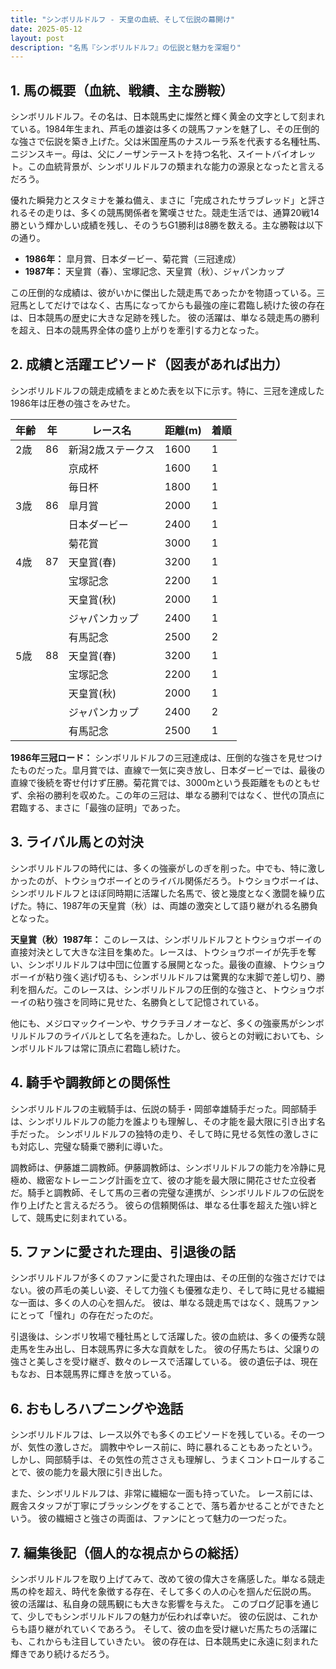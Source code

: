 ```yaml
---
title: "シンボリルドルフ - 天皇の血統、そして伝説の幕開け"
date: 2025-05-12
layout: post
description: "名馬『シンボリルドルフ』の伝説と魅力を深堀り"
---
```


## 1. 馬の概要（血統、戦績、主な勝鞍）

シンボリルドルフ。その名は、日本競馬史に燦然と輝く黄金の文字として刻まれている。1984年生まれ、芦毛の雄姿は多くの競馬ファンを魅了し、その圧倒的な強さで伝説を築き上げた。父は米国産馬のナスルーラ系を代表する名種牡馬、ニジンスキー。母は、父にノーザンテーストを持つ名牝、スイートバイオレット。この血統背景が、シンボリルドルフの類まれな能力の源泉となったと言えるだろう。


優れた瞬発力とスタミナを兼ね備え、まさに「完成されたサラブレッド」と評されるその走りは、多くの競馬関係者を驚嘆させた。競走生活では、通算20戦14勝という輝かしい成績を残し、そのうちG1勝利は8勝を数える。主な勝鞍は以下の通り。

* **1986年：** 皐月賞、日本ダービー、菊花賞（三冠達成）
* **1987年：** 天皇賞（春）、宝塚記念、天皇賞（秋）、ジャパンカップ

この圧倒的な成績は、彼がいかに傑出した競走馬であったかを物語っている。三冠馬としてだけではなく、古馬になってからも最強の座に君臨し続けた彼の存在は、日本競馬の歴史に大きな足跡を残した。  彼の活躍は、単なる競走馬の勝利を超え、日本の競馬界全体の盛り上がりを牽引する力となった。


## 2. 成績と活躍エピソード（図表があれば出力）

シンボリルドルフの競走成績をまとめた表を以下に示す。特に、三冠を達成した1986年は圧巻の強さをみせた。


| 年齢 | 年 | レース名             | 距離(m) | 着順 |
|------|----|----------------------|----------|------|
| 2歳   | 86 | 新潟2歳ステークス     | 1600     | 1     |
|      |    | 京成杯               | 1600     | 1     |
|      |    | 毎日杯               | 1800     | 1     |
| 3歳   | 86 | 皐月賞               | 2000     | 1     |
|      |    | 日本ダービー           | 2400     | 1     |
|      |    | 菊花賞               | 3000     | 1     |
| 4歳   | 87 | 天皇賞(春)           | 3200     | 1     |
|      |    | 宝塚記念             | 2200     | 1     |
|      |    | 天皇賞(秋)           | 2000     | 1     |
|      |    | ジャパンカップ         | 2400     | 1     |
|      |    | 有馬記念             | 2500     | 2     |
| 5歳   | 88 | 天皇賞(春)           | 3200     | 1     |
|      |    | 宝塚記念             | 2200     | 1     |
|      |    | 天皇賞(秋)           | 2000     | 1     |
|      |    | ジャパンカップ         | 2400     | 2     |
|      |    | 有馬記念             | 2500     | 1     |


**1986年三冠ロード：** シンボリルドルフの三冠達成は、圧倒的な強さを見せつけたものだった。皐月賞では、直線で一気に突き放し、日本ダービーでは、最後の直線で後続を寄せ付けず圧勝。菊花賞では、3000mという長距離をものともせず、余裕の勝利を収めた。この年の三冠は、単なる勝利ではなく、世代の頂点に君臨する、まさに「最強の証明」であった。


## 3. ライバル馬との対決

シンボリルドルフの時代には、多くの強豪がしのぎを削った。中でも、特に激しかったのが、トウショウボーイとのライバル関係だろう。トウショウボーイは、シンボリルドルフとほぼ同時期に活躍した名馬で、彼と幾度となく激闘を繰り広げた。特に、1987年の天皇賞（秋）は、両雄の激突として語り継がれる名勝負となった。


**天皇賞（秋）1987年：** このレースは、シンボリルドルフとトウショウボーイの直接対決として大きな注目を集めた。レースは、トウショウボーイが先手を奪い、シンボリルドルフは中団に位置する展開となった。最後の直線、トウショウボーイが粘り強く逃げ切るも、シンボリルドルフは驚異的な末脚で差し切り、勝利を掴んだ。このレースは、シンボリルドルフの圧倒的な強さと、トウショウボーイの粘り強さを同時に見せた、名勝負として記憶されている。


他にも、メジロマックイーンや、サクラチヨノオーなど、多くの強豪馬がシンボリルドルフのライバルとして名を連ねた。しかし、彼らとの対戦においても、シンボリルドルフは常に頂点に君臨し続けた。


## 4. 騎手や調教師との関係性

シンボリルドルフの主戦騎手は、伝説の騎手・岡部幸雄騎手だった。岡部騎手は、シンボリルドルフの能力を誰よりも理解し、その才能を最大限に引き出す名手だった。  シンボリルドルフの独特の走り、そして時に見せる気性の激しさにも対応し、完璧な騎乗で勝利に導いた。


調教師は、伊藤雄二調教師。伊藤調教師は、シンボリルドルフの能力を冷静に見極め、緻密なトレーニング計画を立て、彼の才能を最大限に開花させた立役者だ。騎手と調教師、そして馬の三者の完璧な連携が、シンボリルドルフの伝説を作り上げたと言えるだろう。  彼らの信頼関係は、単なる仕事を超えた強い絆として、競馬史に刻まれている。


## 5. ファンに愛された理由、引退後の話

シンボリルドルフが多くのファンに愛された理由は、その圧倒的な強さだけではない。彼の芦毛の美しい姿、そして力強くも優雅な走り、そして時に見せる繊細な一面は、多くの人の心を掴んだ。  彼は、単なる競走馬ではなく、競馬ファンにとって「憧れ」の存在だったのだ。


引退後は、シンボリ牧場で種牡馬として活躍した。彼の血統は、多くの優秀な競走馬を生み出し、日本競馬界に多大な貢献をした。  彼の仔馬たちは、父譲りの強さと美しさを受け継ぎ、数々のレースで活躍している。  彼の遺伝子は、現在もなお、日本競馬界に輝きを放っている。


## 6. おもしろハプニングや逸話

シンボリルドルフは、レース以外でも多くのエピソードを残している。その一つが、気性の激しさだ。  調教中やレース前に、時に暴れることもあったという。しかし、岡部騎手は、その気性の荒ささえも理解し、うまくコントロールすることで、彼の能力を最大限に引き出した。


また、シンボリルドルフは、非常に繊細な一面も持っていた。  レース前には、厩舎スタッフが丁寧にブラッシングをすることで、落ち着かせることができたという。  彼の繊細さと強さの両面は、ファンにとって魅力の一つだった。


## 7. 編集後記（個人的な視点からの総括）

シンボリルドルフを取り上げてみて、改めて彼の偉大さを痛感した。単なる競走馬の枠を超え、時代を象徴する存在、そして多くの人の心を掴んだ伝説の馬。  彼の活躍は、私自身の競馬観にも大きな影響を与えた。  このブログ記事を通じて、少しでもシンボリルドルフの魅力が伝われば幸いだ。  彼の伝説は、これからも語り継がれていくであろう。  そして、彼の血を受け継いだ馬たちの活躍にも、これからも注目していきたい。  彼の存在は、日本競馬史に永遠に刻まれた輝きであり続けるだろう。
